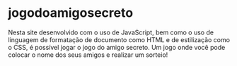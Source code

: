 # jogodoamigosecreto
Nesta site desenvolvido com o uso de JavaScript, bem como o uso de linguagem de formatação de documento como HTML e de estilização como o CSS, é possível jogar o jogo do amigo secreto. Um jogo onde você pode colocar o nome dos seus amigos e realizar um sorteio! 
